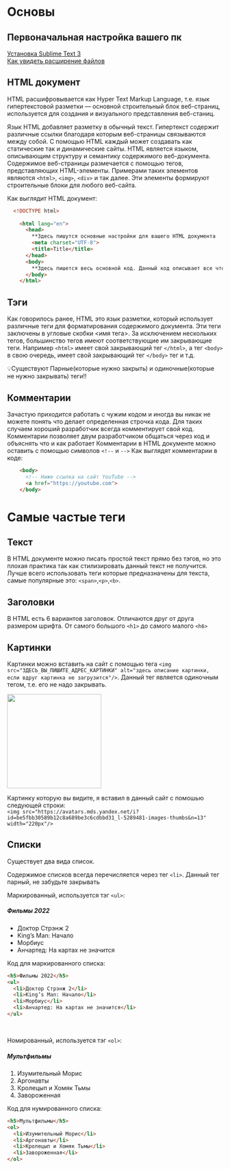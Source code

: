 # Основы
## Первоначальная настройка вашего пк
<a href="https://www.youtube.com/watch?v=Bk4EtfWrBBk" target="_blank">Установка Sublime Text 3</a> <br>
<a href="https://www.youtube.com/watch?v=_0LdWpOkPFs" target="_blank">Как увидеть расширение файлов</a>

## HTML документ

HTML расшифровывается как Hyper Text Markup Language, т.е. язык гипертекстовой разметки — основной строительный блок веб-страниц,
используется для создания и визуального представления веб-станиц.

Язык HTML добавляет разметку в обычный текст. Гипертекст содержит различные ссылки благодаря которым веб-страницы связываются между собой.
С помощью HTML каждый может создавать как статические так и динамические сайты.
HTML является языком, описывающим структуру и семантику содержимого веб-документа.
Содержимое веб-страницы размечается с помощью тегов, представляющих HTML-элементы.
Примерами таких элементов являются `<html>`, `<img>`, `<div>` и так далее.
Эти элементы формируют строительные блоки для любого веб-сайта.

Как выглядит HTML документ:

```html
  <!DOCTYPE html>
  
    <html lang="en">
      <head>
        **Здесь пишутся основные настройки для вашего HTML документа
        <meta charset="UTF-8">
        <title>Title</title>
      </head>
      <body>
        **Здесь пишется весь основной код. Данный код описывает все что вы видете на сайтах
      </body>
    </html>
```


## Тэги
Как говорилось ранее, HTML это язык разметки, который использует различные теги для форматирования содержимого документа.
Эти теги заключены в угловые скобки <имя тега>.
За исключением нескольких тегов, большинство тегов имеют соответствующие им закрывающие теги.
Например `<html>` имеет свой закрывающий тег `</html>`, а тег `<body>` в свою очередь, имеет свой закрывающий тег `</body>` тег и т.д.

💡Существуют Парные(которые нужно закрыть) и одиночные(которые не нужно закрывать) теги!!

## Комментарии
Зачастую приходится работать с чужим кодом и иногда вы никак не можете понять что делает определенная строчка кода.
Для таких случаем хороший разработчик всегда комментирует свой код.
Комментарии позволяет двум разработчиком общаться через код и объяснять что и как работает
Комментарии в HTML документе можно оставить с помощью символов `<!--` и `-->`
Как выглядят комментарии в коде:


```html
    <body>
      <!-- Ниже ссылка на сайт YouTube -->
      <a href="https://youtube.com">
    </body>
```


# Самые частые теги
## Текст
В HTML документе можно писать простой текст прямо без тэгов, но это плохая практика так как стилизировать данный текст не получится.
Лучше всего использовать теги которые предназначены для текста, самые популярные это: `<span>`,`<p>`,`<b>`.

## Заголовки
В HTML есть 6 вариантов заголовок. Отличаются друг от друга размером шрифта. От самого большого `<h1>` до самого малого `<h6>`

## Картинки

Картинки можно вставить на сайт с помощью тега `<img src="ЗДЕСЬ_ВЫ_ПИШИТЕ_АДРЕС_КАРТИНКИ" alt="здесь описание картинки, если вдруг картинка не загрузится"/>`. Данный тег является одиночным тегом, т.е. его не надо закрывать.

<img src="https://avatars.mds.yandex.net/i?id=be5fbb30589b12c8a689be3c6cdbbd31_l-5289481-images-thumbs&n=13" width="220px"/>


Картинку которую вы видите, я вставил в данный сайт с помошью следующей строки:<br>
`<img src="https://avatars.mds.yandex.net/i?id=be5fbb30589b12c8a689be3c6cdbbd31_l-5289481-images-thumbs&n=13" width="220px"/>`

## Списки
Существует два вида список.


Содержимое списков всегда перечисляется через тег `<li>`. Данный тег парный, не забудьте закрывать


Маркированный, используется тэг `<ul>`:
<h5>Фильмы 2022</h5>
<ul>
  <li>Доктор Стрэнж 2</li>
  <li>King’s Man: Начало</li>
  <li>Морбиус</li>
  <li>Анчартед: На картах не значится</li>
</ul>


Код для маркированного списка:
```html
<h5>Фильмы 2022</h5>
<ul>
  <li>Доктор Стрэнж 2</li>
  <li>King’s Man: Начало</li>
  <li>Морбиус</li>
  <li>Анчартед: На картах не значится</li>
</ul>
```

<br>

Номированный, используется тэг `<ol>`:
<h5>Мультфильмы</h5>
<ol>
  <li>Изумительный Морис</li>
  <li>Аргонавты</li>
  <li>Кролецып и Хомяк Тьмы</li>
  <li>Завороженная</li>
</ol>


Код для нумированного списка:
```html
<h5>Мультфильмы</h5>
<ol>
  <li>Изумительный Морис</li>
  <li>Аргонавты</li>
  <li>Кролецып и Хомяк Тьмы</li>
  <li>Завороженная</li>
</ol>
```

